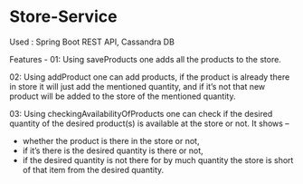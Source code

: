 # Store-Service

Used :  Spring Boot REST API, Cassandra DB

Features -
01: Using saveProducts one adds all the products to the store.

02: Using addProduct one can add products, if the product is already there in store it will just add the mentioned quantity, and if it’s not that new product will be added to the store of the mentioned quantity. 

03: Using checkingAvailabilityOfProducts one can check if the desired quantity of the desired product(s) is available at the store or not.
It shows –
- whether the product is there in the store or not,
- if it’s there is the desired quantity is there or not,
- if the desired quantity is not there for by much quantity the store is short of that item from the desired quantity.
